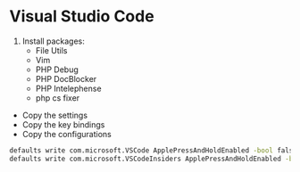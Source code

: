 Visual Studio Code
==================

1. Install packages:
    - File Utils
    - Vim
    - PHP Debug
    - PHP DocBlocker
    - PHP Intelephense
    - php cs fixer
- Copy the settings
- Copy the key bindings
- Copy the configurations

```bash
defaults write com.microsoft.VSCode ApplePressAndHoldEnabled -bool false
defaults write com.microsoft.VSCodeInsiders ApplePressAndHoldEnabled -bool false
```
